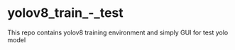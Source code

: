 # yolov8_train_-_test
This repo contains yolov8 training environment and simply GUI for test yolo model
